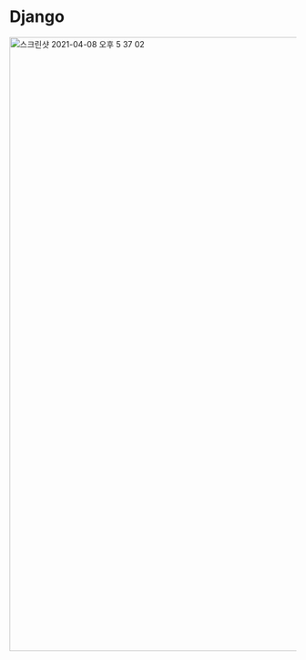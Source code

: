# Django

<img width="1079" alt="스크린샷 2021-04-08 오후 5 37 02" src="https://user-images.githubusercontent.com/71329051/113996413-1e8aeb80-9892-11eb-8db5-eb73678f781c.png">

